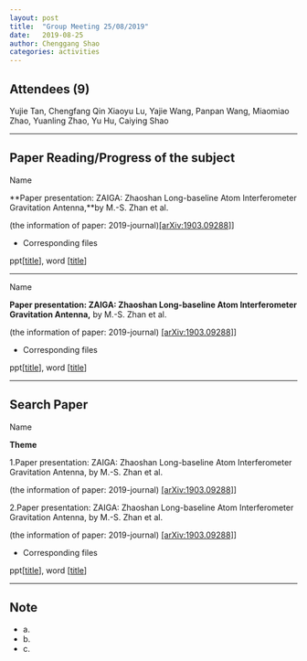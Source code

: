 ```yaml
---
layout: post
title:  "Group Meeting 25/08/2019"
date:   2019-08-25
author: Chenggang Shao
categories: activities
---
```


## Attendees (9)

Yujie Tan, Chengfang Qin Xiaoyu Lu, Yajie Wang, Panpan Wang, Miaomiao Zhao, Yuanling Zhao, Yu Hu, Caiying Shao

---

## Paper Reading/Progress of the subject

Name

**Paper presentation: ZAIGA: Zhaoshan Long-baseline Atom Interferometer Gravitation Antenna,**by M.-S. Zhan et al. 


(the information of paper: 2019-journal)[[arXiv:1903.09288]](https://arxiv.org/abs/1903.09288)]

- Corresponding files

ppt[[title](https://arxiv.org/abs/1903.09288)], word [[title](https://arxiv.org/abs/1903.09288)]

---

Name


**Paper presentation: ZAIGA: Zhaoshan Long-baseline Atom Interferometer Gravitation Antenna,** by M.-S. Zhan et al. 

(the information of paper: 2019-journal) [[arXiv:1903.09288]](https://arxiv.org/abs/1903.09288)]

- Corresponding files

ppt[[title](https://arxiv.org/abs/1903.09288)], word [[title](https://arxiv.org/abs/1903.09288)]

---

## Search Paper 

Name

**Theme**

1.Paper presentation: ZAIGA: Zhaoshan Long-baseline Atom Interferometer Gravitation Antenna, by M.-S. Zhan et al. 

(the information of paper: 2019-journal) [[arXiv:1903.09288]](https://arxiv.org/abs/1903.09288)]

2.Paper presentation: ZAIGA: Zhaoshan Long-baseline Atom Interferometer Gravitation Antenna, by M.-S. Zhan et al. 

(the information of paper: 2019-journal) [[arXiv:1903.09288]](https://arxiv.org/abs/1903.09288)]


- Corresponding files

ppt[[title](https://arxiv.org/abs/1903.09288)], word [[title](https://arxiv.org/abs/1903.09288)]

---


## Note
- a.
- b.
- c. 
